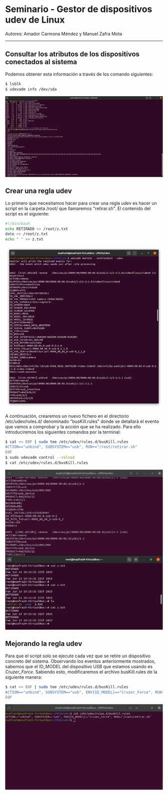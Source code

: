 # Seminario - Gestor de dispositivos udev de Linux #

Autores: Amador Carmona Méndez y Manuel Zafra Mota

---

## Consultar los atributos de los dispositivos conectados al sistema ##
Podemos obtener esta información a través de los comando siguientes:
~~~ bash
$ lsblk
$ udevadm info /dev/sda
~~~

![img de consulta de atributos](media/consulta-atrib.png)

## Crear una regla udev
Lo primero que necesitamos hacer para crear una regla *udev* es hacer un script en la carpeta /root/ que llamaremos "retirar.sh". El contenido del script es el siguiente:

~~~ bash
#!/bin/bash
echo RETIRADO >> /root/z.txt
date >> /root/z.txt
echo " " >> z.txt
~~~

![](media/prueba-retirar_sh.png)

A continuación, crearemos un nuevo fichero  en el directorio /etc/udev/rules.d/ denominado "busKill.rules" donde se detallará el evento que vamos a comprobar y la acción que se ha realizado. Para ello introduciremos los siguientes comandos por la terminal:

~~~ bash
$ cat << EOF | sudo tee /etc/udev/rules.d/busKill.rules 
ACTION=="unbind", SUBSYSTEM=="usb", RUN+="/root/retirar.sh" 
EOF
$ sudo udevadm control --reload
$ cat /etc/udev/rules.d/busKill.rules
~~~

![muestra del z.txt](media/muestra-z.txt.png)

## Mejorando la regla udev ##
Para que el script solo se ejecute cada vez que se retire un dispositivo concreto del sistema. Observando los eventos anteriormente mostrados, sabemos que el ID_MODEL del dispositivo USB que estamos usando es *Cruzer_Force*. Sabiendo esto, modificaremos el archivo busKill.rules de la siguiente manera:
~~~ bash
$ cat << EOF | sudo tee /etc/udev/rules.d/busKill.rules
ACTION=="unbind", SUBSYSTEM=="usb", ENV{ID_MODEL}=="Cruzer_Force", RUN+="/root/retirar.sh"
EOF
~~~

![Modificacion del archivo busKill.rules](media/mod-buskill.png)
